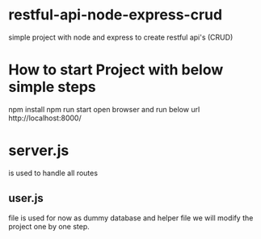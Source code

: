 # restful-api-node-express-crud
simple project with node and express to create restful api's (CRUD)

# How to start Project with below simple steps
npm install
npm run start
open browser and run below url
http://localhost:8000/

# server.js
is used to handle all routes

## user.js
file is used for now as dummy database and helper file
we will modify the project one by one step.
